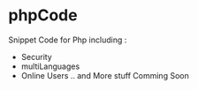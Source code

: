 # phpCode
Snippet Code for Php including : 
+ Security
+ multiLanguages
+ Online Users
.. and More stuff Comming Soon
